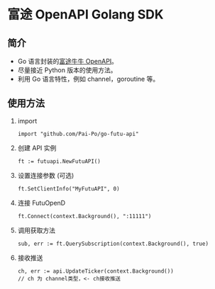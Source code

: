 # 富途 OpenAPI Golang SDK

## 简介

- Go 语言封装的[富途牛牛 OpenAPI](https://openapi.futunn.com/futu-api-doc/)。
- 尽量接近 Python 版本的使用方法。
- 利用 Go 语言特性，例如 channel，goroutine 等。

## 使用方法

1. import

   ```
   import "github.com/Pai-Po/go-futu-api"
   ```

1. 创建 API 实例

   ```
   ft := futuapi.NewFutuAPI()
   ```

1. 设置连接参数 (可选)

   ```
   ft.SetClientInfo("MyFutuAPI", 0)
   ```

1. 连接 FutuOpenD

   ```
   ft.Connect(context.Background(), ":11111")
   ```

1. 调用获取方法

   ```
   sub, err := ft.QuerySubscription(context.Background(), true)
   ```

1. 接收推送

   ```
   ch, err := api.UpdateTicker(context.Background())
   // ch 为 channel类型，<- ch接收推送
   ```
